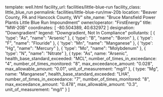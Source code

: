 template: well.html
facility_url: facilities/little-blue-run
facility_class: little_blue_run
permalink: facilities/little-blue-run/mw-20b
location: "Beaver County, PA and Hancock County, WV"
site_name: "Bruce Mansfield Power Plantís Little Blue Run Impoundment"
owner/operator: "FirstEnergy"
title: "MW-20B"
coordinates: [
  -80.504389,
  40.632972
]
designation: "Downgradient"
legend: "Downgradient, Not In Compliance"
pollutants: [
  {
    'type': "As",
    "name": "Arsenic"
  },
  {
    'type': "B",
    "name": "Boron"
  },
  {
    'type': "F",
    "name": "Flouride"
  },
  {
    'type': "Mn",
    "name": "Manganese"
  },
  {
    'type': "Hg",
    "name": "Mercury"
  },
  {
    'type': "Mo",
    "name": "Molybdenum"
  },
  {
    'type': "N",
    "name": "Nitrate"
  },
  {
  type: "As",
  name: "Arsenic",
  health_base_standard_exceeded: "MCL",
  number_of_times_in_exceedance: "4",
  number_of_times_monitored: "8",
  max_exceedance_amount: "0.028",
  max_allowable_amount: "0.01",
  unit_of_measurement: "mg/l"
  },
  {
  type: "Mg",
  name: "Manganese",
  health_base_standard_exceeded: "LHA",
  number_of_times_in_exceedance: "7",
  number_of_times_monitored: "8",
  max_exceedance_amount: "0.478",
  max_allowable_amount: "0.3",
  unit_of_measurement: "mg/l"
  }
]
